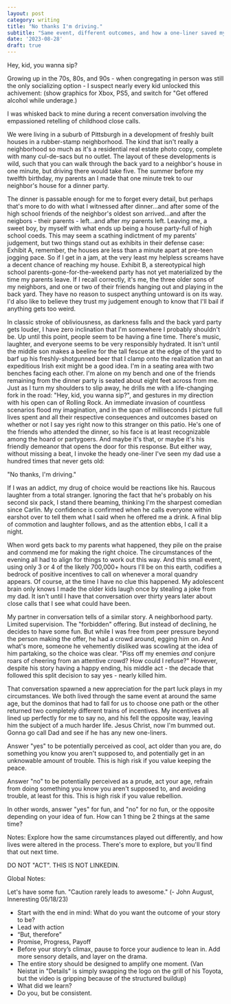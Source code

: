 ```yaml
---
layout: post
category: writing
title: "No thanks I'm driving."
subtitle: "Same event, different outcomes, and how a one-liner saved my bacon."
date: '2023-08-28'
draft: true
---
```




Hey, kid, you wanna sip? 

Growing up in the 70s, 80s, and 90s - when congregating in person was still the only socializing option - I suspect nearly every kid unlocked this achivement: (show graphics for Xbox, PS5, and switch for "Get offered alcohol while underage.)

I was whisked back to mine during a recent conversation involving the empassioned retelling of childhood close calls.

We were living in a suburb of Pittsburgh in a development of freshly built houses in a rubber-stamp neighborhood. The kind that isn't really a neighborhood so much as it's a residential real estate photo copy, complete with many cul-de-sacs but no outlet. The layout of these developments is wild, such that you can walk through the back yard to a neighbor's house in one minute, but driving there would take five. The summer before my twelfth birthday, my parents an I made that one minute trek to our neighbor's house for a dinner party.

The dinner is passable enough for me to forget every detail, but perhaps that's more to do with what I witnessed after dinner...and after some of the high school friends of the neighbor's oldest son arrived...and after the neigbors - their parents - left...and after _my_ parents left. Leaving me, a sweet boy, by myself with what ends up being a house party-full of high school coeds. This may seem a scathing indictment of my parents' judgement, but two things stand out as exhibits in their defense case: Exhibit A, remember, the houses are less than a minute apart at pre-teen jogging pace. So if I get in a jam, at the very least my helpless screams have a decent chance of reaching my house. Exhibit B, a stereotypical high school parents-gone-for-the-weekend party has not yet materialized by the time my parents leave. If I recall correctly, it's me, the three older sons of my neighbors, and one or two of their friends hanging out and playing in the back yard. They have no reason to suspect anything untoward is on its way. I'd also like to believe they trust my judgement enough to know that I'll bail if anything gets too weird.

In classic stroke of obliviousness, as darkness falls and the back yard party gets louder, I have zero inclination that I'm somewhere I probably shouldn't be. Up until this point, people seem to be having a fine time. There's music, laughter, and everyone seems to be very responsibly hydrated. It isn't until the middle son makes a beeline for the tall fescue at the edge of the yard to barf up his freshly-shotgunned beer that I clamp onto the realization that an expeditious Irish exit might be a good idea. I'm in a seating area with two benches facing each other. I'm alone on my bench and one of the friends remaining from the dinner party is seated about eight feet across from me. Just as I turn my shoulders to slip away, he drills me with a life-changing fork in the road: "Hey, kid, you wanna sip?", and gestures in my direction with his open can of Rolling Rock. An immediate invasion of countless scenarios flood my imagination, and in the span of milliseconds I picture full lives spent and all their respective consequences and outcomes based on whether or not I say yes right now to this stranger on this patio. He's one of the friends who attended the dinner, so his face is at least recognizable among the hoard or partygoers. And maybe it's that, or maybe it's his friendly demeanor that opens the door for this response. But either way, without missing a beat, I invoke the heady one-liner I've seen my dad use a hundred times that never gets old: 

"No thanks, I'm driving."

If I was an addict, my drug of choice would be reactions like his. Raucous laughter from a total stranger. Ignoring the fact that he's probably on his second six pack, I stand there beaming, thinking I'm the sharpest comedian since Carlin. My confidence is confirmed when he calls everyone within earshot over to tell them what I said when he offered me a drink. A final blip of commotion and laughter follows, and as the attention ebbs, I call it a night.

When word gets back to my parents what happened, they pile on the praise and commend me for making the right choice. The circumstances of the evening all had to align for things to work out this way. And this small event, using only 3 or 4 of the likely 700,000+ hours I'll be on this earth, codifies a bedrock of positive incentives to call on whenever a moral quandry appears. Of course, at the time I have no clue this happened. My adolescent brain only knows I made the older kids laugh once by stealing a joke from my dad. It isn't until I have that conversation over thirty years later about close calls that I see what could have been.

My partner in conversation tells of a similar story. A neighborhood party. Limited supervision. The "forbidden" offering. But instead of declining, he decides to have some fun. But while I was free from peer pressure beyond the person making the offer, he had a crowd around, egging him on. And what's more, someone he vehemently disliked was scowling at the idea of him partaking, so the choice was clear. "Piss off my enemies _and_ conjure roars of cheering from an attentive crowd? How could I refuse?" However, despite his story having a happy ending, his middle act - the decade that followed this split decision to say yes - nearly killed him.

That conversation spawned a new appreciation for the part luck plays in my circumstances. We both lived through the same event at around the same age, but the dominos that had to fall for us to choose one path or the other returned two completely different trains of incentives. My incentives all lined up perfectly for me to say no, and his fell the opposite way, leaving him the subject of a much harder life. Jesus Christ, now I'm bummed out. Gonna go call Dad and see if he has any new one-liners.



Answer "yes" to be potentially perceived as cool, act older than you are, do something you know you aren't supposed to, and potentially get in an unknowable amount of trouble. This is high risk if you value keeping the peace.

Answer "no" to be potentially perceived as a prude, act your age, refrain from doing something you know you aren't supposed to, and avoiding trouble, at least for this. This is high risk if you value rebellion.

In other words, answer "yes" for fun, and "no" for no fun, or the opposite depending on your idea of fun. How can 1 thing be 2 things at the same time?

Notes: Explore how the same circumstances played out differently, and how lives were altered in the process. There's more to explore, but you'll find that out next time.



DO NOT "ACT". THIS IS NOT LINKEDIN.

Global Notes:

Let's have some fun. "Caution rarely leads to awesome." (- John August, Inneresting 05/18/23)

- Start with the end in mind: What do you want the outcome of your story to be?
- Lead with action
- “But, therefore”
- Promise, Progress, Payoff
- Before your story’s climax, pause to force your audience to lean in. Add more sensory details, and layer on the drama.
- The entire story should be designed to amplify one moment. (Van Neistat in "Details" is simply swapping the logo on the grill of his Toyota, but the video is gripping because of the structured buildup)
- What did we learn?
- Do you, but be consistent.
